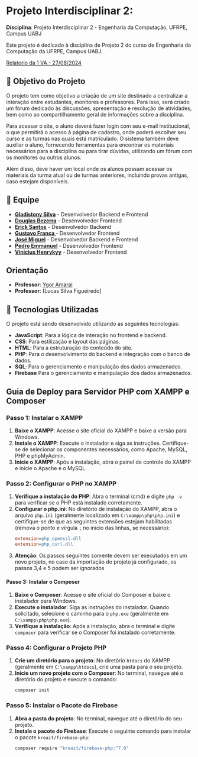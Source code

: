 # Projeto Interdisciplinar 2: 

**Disciplina**: Projeto Interdisciplinar 2 - Engenharia da Computação, UFRPE, Campus UABJ

Este projeto é dedicado à disciplina de Projeto 2 do curso de Engenharia da Computação da UFRPE, Campus UABJ.

[Relatorio da 1 VA - 27/08/2024](https://github.com/Gladistony/Aplicativo-Projeto-Interdisciplinar-2/issues/45)

## 🎯 Objetivo do Projeto

O projeto tem como objetivo a criação de um site destinado a centralizar a interação entre estudantes, monitores e professores. Para isso, será criado um fórum dedicado às discussões, apresentação e resolução de atividades, bem como ao compartilhamento geral de informações sobre a disciplina.

Para acessar o site, o aluno deverá fazer login com seu e-mail institucional, o que permitirá o acesso à página de cadastro, onde poderá escolher seu curso e as turmas nas quais está matriculado. O sistema também deve auxiliar o aluno, fornecendo ferramentas para encontrar os materiais necessários para a disciplina ou para tirar dúvidas, utilizando um fórum com os monitores ou outros alunos.

Além disso, deve haver um local onde os alunos possam acessar os materiais da turma atual ou de turmas anteriores, incluindo provas antigas, caso estejam disponíveis.

## 👥 Equipe

- **[Gladistony Silva](https://github.com/Gladistony)** - Desenvolvedor Backend e Frontend
- **[Douglas Bezerra](https://github.com/DouglasBezerra01)** - Desenvolvedor Frontend
- **[Erick Santos](https://github.com/Erickjonatthan)** - Desenvolvedor Backend
- **[Gustavo França ](https://github.com/gustavof0411)** - Desenvolvedor Frontend
- **[José Miguel](https://github.com/JMiguelsilva2003)** - Desenvolvedor Backend e Frontend
- **[Pedro Emmanuel](https://github.com/Pedro-Emmanuel-G-C-Machado)** - Desenvolvedor Frontend
- **[Vinicius Henrykyy](https://github.com/ViniciusHenrykyy)** - Desenvolvedor Frontend

## Orientação

- **Professor**: [Ygor Amaral](https://github.com/ygoramaral)
- **Professor**: [Lucas Silva Figueiredo]

## 🚀 Tecnologias Utilizadas

O projeto está sendo desenvolvido utilizando as seguintes tecnologias:


- **JavaScript**: Para a lógica de interação no frontend e backend.
- **CSS**: Para estilização e layout das páginas.
- **HTML**: Para a estruturação do conteúdo do site.
- **PHP**: Para o desenvolvimento do backend e integração com o banco de dados.
- **SQL**: Para o gerenciamento e manipulação dos dados armazenados.
- **Firebase** Para o gerenciamento e manipulação dos dados armazenados.

## Guia de Deploy para Servidor PHP com XAMPP e Composer

### Passo 1: Instalar o XAMPP
1. **Baixe o XAMPP**: Acesse o site oficial do XAMPP e baixe a versão para Windows.
2. **Instale o XAMPP**: Execute o instalador e siga as instruções. Certifique-se de selecionar os componentes necessários, como Apache, MySQL, PHP e phpMyAdmin.
3. **Inicie o XAMPP**: Após a instalação, abra o painel de controle do XAMPP e inicie o Apache e o MySQL.

### Passo 2: Configurar o PHP no XAMPP
1. **Verifique a instalação do PHP**: Abra o terminal (cmd) e digite `php -v` para verificar se o PHP está instalado corretamente.
2. **Configurar o php.ini**: No diretório de instalação do XAMPP, abra o arquivo `php.ini` (geralmente localizado em `C:\xampp\php\php.ini`) e certifique-se de que as seguintes extensões estejam habilitadas (remova o ponto e vírgula `;` no início das linhas, se necessário):
   ```ini
   extension=php_openssl.dll
   extension=php_curl.dll
   ```
3. **Atenção**: Os passos seguintes somente devem ser executados em um novo projeto, no caso da importação do projeto já configurado, os passos 3,4 e 5 podem ser ignorados

#### Passo 3: Instalar o Composer
1. **Baixe o Composer**: Acesse o site oficial do Composer e baixe o instalador para Windows.
2. **Execute o instalador**: Siga as instruções do instalador. Quando solicitado, selecione o caminho para o `php.exe` (geralmente em `C:\xampp\php\php.exe`).
3. **Verifique a instalação**: Após a instalação, abra o terminal e digite `composer` para verificar se o Composer foi instalado corretamente.

### Passo 4: Configurar o Projeto PHP
1. **Crie um diretório para o projeto**: No diretório `htdocs` do XAMPP (geralmente em `C:\xampp\htdocs`), crie uma pasta para o seu projeto.
2. **Inicie um novo projeto com o Composer**: No terminal, navegue até o diretório do projeto e execute o comando:
   ```bash
   composer init
	```
### Passo 5: Instalar o Pacote do Firebase
1. **Abra a pasta do projeto**: No terminal, navegue até o diretório do seu projeto.
2. **Instale o pacote do Firebase**: Execute o seguinte comando para instalar o pacote `kreait/firebase-php`:
   ```bash
   composer require "kreait/firebase-php:^7.0"
   ```
